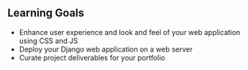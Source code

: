 ## Learning Goals ##

*	Enhance user experience and look and feel of your web application using CSS and JS
*	Deploy your Django web application on a web server 
*	Curate project deliverables for your portfolio
